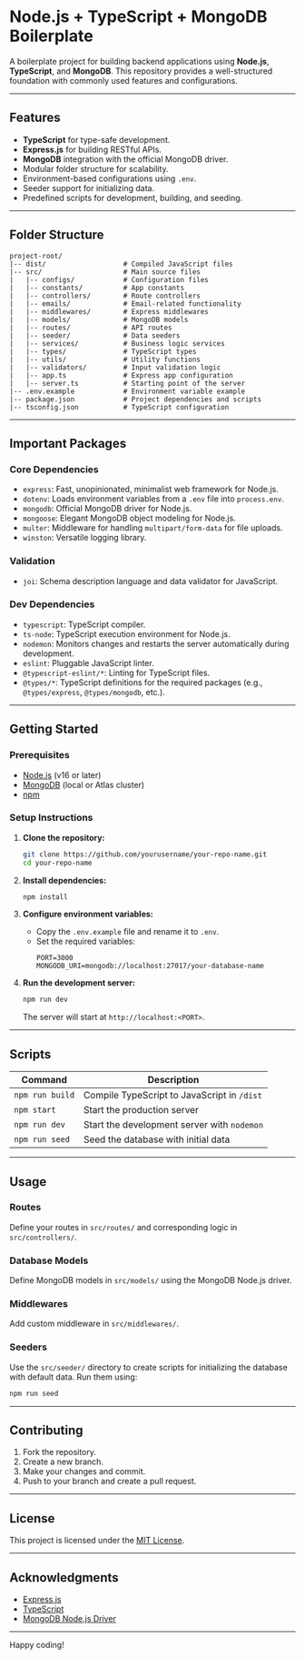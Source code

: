 # Node.js + TypeScript + MongoDB Boilerplate

A boilerplate project for building backend applications using **Node.js**, **TypeScript**, and **MongoDB**. This repository provides a well-structured foundation with commonly used features and configurations.

---

## **Features**

- **TypeScript** for type-safe development.
- **Express.js** for building RESTful APIs.
- **MongoDB** integration with the official MongoDB driver.
- Modular folder structure for scalability.
- Environment-based configurations using `.env`.
- Seeder support for initializing data.
- Predefined scripts for development, building, and seeding.

---

## **Folder Structure**

```
project-root/
|-- dist/                   # Compiled JavaScript files
|-- src/                    # Main source files
|   |-- configs/            # Configuration files
|   |-- constants/          # App constants
|   |-- controllers/        # Route controllers
|   |-- emails/             # Email-related functionality
|   |-- middlewares/        # Express middlewares
|   |-- models/             # MongoDB models
|   |-- routes/             # API routes
|   |-- seeder/             # Data seeders
|   |-- services/           # Business logic services
|   |-- types/              # TypeScript types
|   |-- utils/              # Utility functions
|   |-- validators/         # Input validation logic
|   |-- app.ts              # Express app configuration
|   |-- server.ts           # Starting point of the server
|-- .env.example            # Environment variable example
|-- package.json            # Project dependencies and scripts
|-- tsconfig.json           # TypeScript configuration
```

---

## **Important Packages**

### **Core Dependencies**
- `express`: Fast, unopinionated, minimalist web framework for Node.js.
- `dotenv`: Loads environment variables from a `.env` file into `process.env`.
- `mongodb`: Official MongoDB driver for Node.js.
- `mongoose`: Elegant MongoDB object modeling for Node.js.
- `multer`: Middleware for handling `multipart/form-data` for file uploads.
- `winston`: Versatile logging library.

### **Validation**
- `joi`: Schema description language and data validator for JavaScript.

### **Dev Dependencies**
- `typescript`: TypeScript compiler.
- `ts-node`: TypeScript execution environment for Node.js.
- `nodemon`: Monitors changes and restarts the server automatically during development.
- `eslint`: Pluggable JavaScript linter.
- `@typescript-eslint/*`: Linting for TypeScript files.
- `@types/*`: TypeScript definitions for the required packages (e.g., `@types/express`, `@types/mongodb`, etc.).

---

## **Getting Started**

### **Prerequisites**

- [Node.js](https://nodejs.org/) (v16 or later)
- [MongoDB](https://www.mongodb.com/) (local or Atlas cluster)
- [npm](https://www.npmjs.com/)

### **Setup Instructions**

1. **Clone the repository:**
   ```bash
   git clone https://github.com/yourusername/your-repo-name.git
   cd your-repo-name
   ```

2. **Install dependencies:**
   ```bash
   npm install
   ```

3. **Configure environment variables:**
   - Copy the `.env.example` file and rename it to `.env`.
   - Set the required variables:
     ```plaintext
     PORT=3000
     MONGODB_URI=mongodb://localhost:27017/your-database-name
     ```

4. **Run the development server:**
   ```bash
   npm run dev
   ```
   The server will start at `http://localhost:<PORT>`.

---

## **Scripts**

| Command       | Description                                  |
|---------------|----------------------------------------------|
| `npm run build` | Compile TypeScript to JavaScript in `/dist` |
| `npm start`    | Start the production server                 |
| `npm run dev`  | Start the development server with `nodemon` |
| `npm run seed` | Seed the database with initial data         |

---

## **Usage**

### **Routes**
Define your routes in `src/routes/` and corresponding logic in `src/controllers/`.

### **Database Models**
Define MongoDB models in `src/models/` using the MongoDB Node.js driver.

### **Middlewares**
Add custom middleware in `src/middlewares/`.

### **Seeders**
Use the `src/seeder/` directory to create scripts for initializing the database with default data.
Run them using:
```bash
npm run seed
```

---

## **Contributing**

1. Fork the repository.
2. Create a new branch.
3. Make your changes and commit.
4. Push to your branch and create a pull request.

---

## **License**

This project is licensed under the [MIT License](https://opensource.org/license/mit).

---

## **Acknowledgments**

- [Express.js](https://expressjs.com/)
- [TypeScript](https://www.typescriptlang.org/)
- [MongoDB Node.js Driver](https://www.mongodb.com/docs/drivers/node/)

---

Happy coding!

